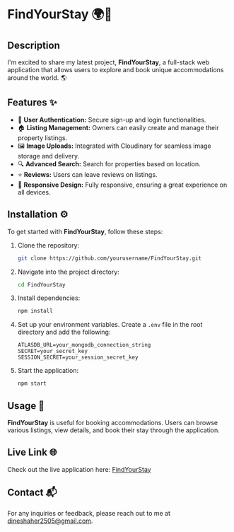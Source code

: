 # FindYourStay 🌍🏡

## Description
I'm excited to share my latest project, **FindYourStay**, a full-stack web application that allows users to explore and book unique accommodations around the world. 🌎

## Features ✨
- 🔐 **User Authentication:** Secure sign-up and login functionalities.
- 🏠 **Listing Management:** Owners can easily create and manage their property listings.
- 🖼️ **Image Uploads:** Integrated with Cloudinary for seamless image storage and delivery.
- 🔍 **Advanced Search:** Search for properties based on location.
- ⭐ **Reviews:** Users can leave reviews on listings.
- 📱 **Responsive Design:** Fully responsive, ensuring a great experience on all devices.

## Installation ⚙️
To get started with **FindYourStay**, follow these steps:

1. Clone the repository:
    ```bash
    git clone https://github.com/yourusername/FindYourStay.git
    ```

2. Navigate into the project directory:
    ```bash
    cd FindYourStay
    ```

3. Install dependencies:
    ```bash
    npm install
    ```

4. Set up your environment variables. Create a `.env` file in the root directory and add the following:
    ```
    ATLASDB_URL=your_mongodb_connection_string
    SECRET=your_secret_key
    SESSION_SECRET=your_session_secret_key
    ```

5. Start the application:
    ```bash
    npm start
    ```

## Usage 🏨
**FindYourStay** is useful for booking accommodations. Users can browse various listings, view details, and book their stay through the application.

## Live Link 🌐
Check out the live application here: [FindYourStay]([https://findyourstay-iota.vercel.app/listings](https://findyourstay.onrender.com/))

## Contact 📬
For any inquiries or feedback, please reach out to me at [dineshaher2505@gmail.com](mailto:dineshaher2505@gmail.com).

